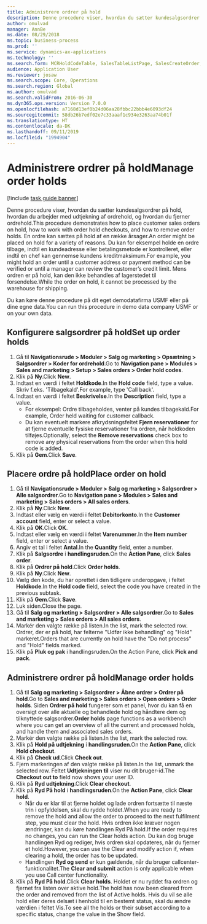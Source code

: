 ```yaml
---
title: Administrere ordrer på hold
description: Denne procedure viser, hvordan du sætter kundesalgsordrer på hold, hvordan du arbejder med udtjekning af ordrehold, og hvordan du fjerner ordrehold.
author: omulvad
manager: AnnBe
ms.date: 08/29/2018
ms.topic: business-process
ms.prod: ''
ms.service: dynamics-ax-applications
ms.technology: ''
ms.search.form: MCRHoldCodeTable, SalesTableListPage, SalesCreateOrder, SalesTable, MCRHoldCodeTrans
audience: Application User
ms.reviewer: josaw
ms.search.scope: Core, Operations
ms.search.region: Global
ms.author: omulvad
ms.search.validFrom: 2016-06-30
ms.dyn365.ops.version: Version 7.0.0
ms.openlocfilehash: a7168d13ef0b24d06aa28fbbc22bbb4e6093df24
ms.sourcegitcommit: 58db26b7edf02e7c33aaaf1c934e3263aa74b01f
ms.translationtype: HT
ms.contentlocale: da-DK
ms.lasthandoff: 09/11/2019
ms.locfileid: "1994904"
---
```

# <a name="manage-order-holds"></a><span data-ttu-id="109a0-103">Administrere ordrer på hold</span><span class="sxs-lookup"><span data-stu-id="109a0-103">Manage order holds</span></span>

[!include [task guide banner](../../includes/task-guide-banner.md)]

<span data-ttu-id="109a0-104">Denne procedure viser, hvordan du sætter kundesalgsordrer på hold, hvordan du arbejder med udtjekning af ordrehold, og hvordan du fjerner ordrehold.</span><span class="sxs-lookup"><span data-stu-id="109a0-104">This procedure demonstrates how to place customer sales orders on hold, how to work with order hold checkouts, and how to remove order holds.</span></span> <span data-ttu-id="109a0-105">En ordre kan sættes på hold af en række årsager.</span><span class="sxs-lookup"><span data-stu-id="109a0-105">An order might be placed on hold for a variety of reasons.</span></span> <span data-ttu-id="109a0-106">Du kan for eksempel holde en ordre tilbage, indtil en kundeadresse eller betalingsmetode er kontrolleret, eller indtil en chef kan gennemse kundens kreditmaksimum.</span><span class="sxs-lookup"><span data-stu-id="109a0-106">For example, you might hold an order until a customer address or payment method can be verified or until a manager can review the customer’s credit limit.</span></span> <span data-ttu-id="109a0-107">Mens ordren er på hold, kan den ikke behandles af lagerstedet til forsendelse.</span><span class="sxs-lookup"><span data-stu-id="109a0-107">While the order on hold, it cannot be processed by the warehouse for shipping.</span></span> 

<span data-ttu-id="109a0-108">Du kan køre denne procedure på dit eget demodatafirma USMF eller på dine egne data.</span><span class="sxs-lookup"><span data-stu-id="109a0-108">You can run this procedure in demo data company USMF or on your own data.</span></span>


## <a name="set-up-order-holds"></a><span data-ttu-id="109a0-109">Konfigurere salgsordrer på hold</span><span class="sxs-lookup"><span data-stu-id="109a0-109">Set up order holds</span></span>
1. <span data-ttu-id="109a0-110">Gå til **Navigationsrude > Moduler > Salg og marketing > Opsætning > Salgsordrer > Koder for ordrehold**.</span><span class="sxs-lookup"><span data-stu-id="109a0-110">Go to **Navigation pane > Modules > Sales and marketing > Setup > Sales orders > Order hold codes**.</span></span>
2. <span data-ttu-id="109a0-111">Klik på **Ny**.</span><span class="sxs-lookup"><span data-stu-id="109a0-111">Click **New**.</span></span>
3. <span data-ttu-id="109a0-112">Indtast en værdi i feltet **Holdkode**.</span><span class="sxs-lookup"><span data-stu-id="109a0-112">In the **Hold code** field, type a value.</span></span> <span data-ttu-id="109a0-113">Skriv f.eks. 'Tilbagekald'.</span><span class="sxs-lookup"><span data-stu-id="109a0-113">For example, type 'Call back'.</span></span>  
4. <span data-ttu-id="109a0-114">Indtast en værdi i feltet **Beskrivelse**.</span><span class="sxs-lookup"><span data-stu-id="109a0-114">In the **Description** field, type a value.</span></span>
    - <span data-ttu-id="109a0-115">For eksempel: Ordre tilbageholdes, venter på kundes tilbagekald.</span><span class="sxs-lookup"><span data-stu-id="109a0-115">For example, Order held waiting for customer callback.</span></span>  
    - <span data-ttu-id="109a0-116">Du kan eventuelt markere afkrydsningsfeltet **Fjern reservationer** for at fjerne eventuelle fysiske reservationer fra ordren, når holdkoden tilføjes.</span><span class="sxs-lookup"><span data-stu-id="109a0-116">Optionally, select the **Remove reservations** check box to remove any physical reservations from the order when this hold code is added.</span></span>  
5. <span data-ttu-id="109a0-117">Klik på **Gem**.</span><span class="sxs-lookup"><span data-stu-id="109a0-117">Click **Save**.</span></span>

## <a name="place-order-on-hold"></a><span data-ttu-id="109a0-118">Placere ordre på hold</span><span class="sxs-lookup"><span data-stu-id="109a0-118">Place order on hold</span></span>
1. <span data-ttu-id="109a0-119">Gå til **Navigationsrude > Moduler > Salg og marketing > Salgsordrer > Alle salgsordrer**.</span><span class="sxs-lookup"><span data-stu-id="109a0-119">Go to **Navigation pane > Modules > Sales and marketing > Sales orders > All sales orders**.</span></span>
2. <span data-ttu-id="109a0-120">Klik på **Ny**.</span><span class="sxs-lookup"><span data-stu-id="109a0-120">Click **New**.</span></span>
3. <span data-ttu-id="109a0-121">Indtast eller vælg en værdi i feltet **Debitorkonto**.</span><span class="sxs-lookup"><span data-stu-id="109a0-121">In the **Customer account** field, enter or select a value.</span></span>
4. <span data-ttu-id="109a0-122">Klik på **OK**.</span><span class="sxs-lookup"><span data-stu-id="109a0-122">Click **OK**.</span></span>
5. <span data-ttu-id="109a0-123">Indtast eller vælg en værdi i feltet **Varenummer**.</span><span class="sxs-lookup"><span data-stu-id="109a0-123">In the **Item number** field, enter or select a value.</span></span>
6. <span data-ttu-id="109a0-124">Angiv et tal i feltet **Antal**.</span><span class="sxs-lookup"><span data-stu-id="109a0-124">In the **Quantity** field, enter a number.</span></span>
7. <span data-ttu-id="109a0-125">Klik på **Salgsordre** i **handlingsruden**.</span><span class="sxs-lookup"><span data-stu-id="109a0-125">On the **Action Pane**, click **Sales order**.</span></span>
8. <span data-ttu-id="109a0-126">Klik på **Ordrer på hold**.</span><span class="sxs-lookup"><span data-stu-id="109a0-126">Click **Order holds**.</span></span>
9. <span data-ttu-id="109a0-127">Klik på **Ny**.</span><span class="sxs-lookup"><span data-stu-id="109a0-127">Click **New**.</span></span>
10. <span data-ttu-id="109a0-128">Vælg den kode, du har oprettet i den tidligere underopgave, i feltet **Holdkode**.</span><span class="sxs-lookup"><span data-stu-id="109a0-128">In the **Hold code** field, select the code you have created in the previous subtask.</span></span>
11. <span data-ttu-id="109a0-129">Klik på **Gem**.</span><span class="sxs-lookup"><span data-stu-id="109a0-129">Click **Save**.</span></span>
12. <span data-ttu-id="109a0-130">Luk siden.</span><span class="sxs-lookup"><span data-stu-id="109a0-130">Close the page.</span></span>
13. <span data-ttu-id="109a0-131">Gå til **Salg og marketing > Salgsordrer > Alle salgsordrer**.</span><span class="sxs-lookup"><span data-stu-id="109a0-131">Go to **Sales and marketing > Sales orders > All sales orders**.</span></span>
14. <span data-ttu-id="109a0-132">Markér den valgte række på listen.</span><span class="sxs-lookup"><span data-stu-id="109a0-132">In the list, mark the selected row.</span></span> <span data-ttu-id="109a0-133">Ordrer, der er på hold, har felterne "Udfør ikke behandling" og "Hold" markeret.</span><span class="sxs-lookup"><span data-stu-id="109a0-133">Orders that are currently on hold have the "Do not process" and "Hold" fields marked.</span></span>
15. <span data-ttu-id="109a0-134">Klik på **Pluk og pak** i handlingsruden.</span><span class="sxs-lookup"><span data-stu-id="109a0-134">On the Action Pane, click **Pick and pack**.</span></span>

## <a name="manage-order-holds"></a><span data-ttu-id="109a0-135">Administrere ordrer på hold</span><span class="sxs-lookup"><span data-stu-id="109a0-135">Manage order holds</span></span>
1. <span data-ttu-id="109a0-136">Gå til **Salg og marketing > Salgsordrer > Åbne ordrer > Ordrer på hold**.</span><span class="sxs-lookup"><span data-stu-id="109a0-136">Go to **Sales and marketing > Sales orders > Open orders > Order holds**.</span></span> <span data-ttu-id="109a0-137">Siden **Ordrer på hold** fungerer som et panel, hvor du kan få en oversigt over alle aktuelle og behandlede hold og håndtere dem og tilknyttede salgsordrer.</span><span class="sxs-lookup"><span data-stu-id="109a0-137">**Order holds** page functions as a workbench where you can get an overview of all the current and processed holds, and handle them and associated sales orders.</span></span>     
2. <span data-ttu-id="109a0-138">Markér den valgte række på listen.</span><span class="sxs-lookup"><span data-stu-id="109a0-138">In the list, mark the selected row.</span></span>
3. <span data-ttu-id="109a0-139">Klik på **Hold på udtjekning** i **handlingsruden**.</span><span class="sxs-lookup"><span data-stu-id="109a0-139">On the **Action Pane**, click **Hold checkout**.</span></span>
4. <span data-ttu-id="109a0-140">Klik på **Check ud**.</span><span class="sxs-lookup"><span data-stu-id="109a0-140">Click **Check out**.</span></span>
5. <span data-ttu-id="109a0-141">Fjern markeringen af den valgte række på listen.</span><span class="sxs-lookup"><span data-stu-id="109a0-141">In the list, unmark the selected row.</span></span> <span data-ttu-id="109a0-142">Feltet **Udtjekningen til** viser nu dit bruger-id.</span><span class="sxs-lookup"><span data-stu-id="109a0-142">The **Checkout out to** field now shows your user ID.</span></span>   
6. <span data-ttu-id="109a0-143">Klik på **Ryd udtjekning**.</span><span class="sxs-lookup"><span data-stu-id="109a0-143">Click **Clear checkout**.</span></span>
7. <span data-ttu-id="109a0-144">Klik på **Ryd På hold** i **handlingsruden**.</span><span class="sxs-lookup"><span data-stu-id="109a0-144">On the **Action Pane**, click **Clear hold**.</span></span>
    - <span data-ttu-id="109a0-145">Når du er klar til at fjerne holdet og lade ordren fortsætte til næste trin i opfyldelsen, skal du rydde holdet.</span><span class="sxs-lookup"><span data-stu-id="109a0-145">When you are ready to remove the hold and allow the order to proceed to the next fulfilment step, you must clear the hold.</span></span> <span data-ttu-id="109a0-146">Hvis ordren ikke kræver nogen ændringer, kan du køre handlingen Ryd På hold.</span><span class="sxs-lookup"><span data-stu-id="109a0-146">If the order requires no changes, you can run the Clear holds action.</span></span> <span data-ttu-id="109a0-147">Du kan dog bruge handlingen Ryd og rediger, hvis ordren skal opdateres, når du fjerner et hold.</span><span class="sxs-lookup"><span data-stu-id="109a0-147">However, you can use the Clear and modify action if, when clearing a hold, the order has to be updated.</span></span>      
    - <span data-ttu-id="109a0-148">Handlingen **Ryd og send** er kun gældende, når du bruger callcenter-funktionalitet.</span><span class="sxs-lookup"><span data-stu-id="109a0-148">The **Clear and submit** action is only applicable when you use Call center functionality.</span></span>  
8. <span data-ttu-id="109a0-149">Klik på **Ryd På hold**.</span><span class="sxs-lookup"><span data-stu-id="109a0-149">Click **Clear holds**.</span></span> <span data-ttu-id="109a0-150">Holdet er nu ryddet fra ordren og fjernet fra listen over aktive hold.</span><span class="sxs-lookup"><span data-stu-id="109a0-150">The hold has now been cleared from the order and removed from the list of Active holds.</span></span> <span data-ttu-id="109a0-151">Hvis du vil se alle hold eller deres delsæt i henhold til en bestemt status, skal du ændre værdien i feltet Vis.</span><span class="sxs-lookup"><span data-stu-id="109a0-151">To see all the holds or their subset according to a specific status, change the value in the Show field.</span></span>     

